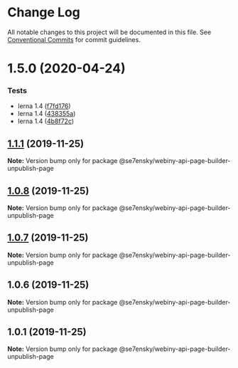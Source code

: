 # Change Log

All notable changes to this project will be documented in this file.
See [Conventional Commits](https://conventionalcommits.org) for commit guidelines.

# 1.5.0 (2020-04-24)


### Tests

* lerna 1.4 ([f7fd176](https://github.com/SE7ENSKY/se7ensky-webiny-plugins/commit/f7fd176e4758f9de38a6399e04392e248448f0a4))
* lerna 1.4 ([438355a](https://github.com/SE7ENSKY/se7ensky-webiny-plugins/commit/438355aad6cecb4a82ead77fd8510c29ce9424ce))
* lerna 1.4 ([4b8f72c](https://github.com/SE7ENSKY/se7ensky-webiny-plugins/commit/4b8f72ceac05a33f7e1958bd5e4a5a7cd0f31fa7))





## [1.1.1](https://github.com/SE7ENSKY/se7ensky-webiny-plugins/compare/@se7ensky/webiny-api-page-builder-unpublish-page@1.0.8...@se7ensky/webiny-api-page-builder-unpublish-page@1.1.1) (2019-11-25)

**Note:** Version bump only for package @se7ensky/webiny-api-page-builder-unpublish-page





## [1.0.8](https://github.com/SE7ENSKY/se7ensky-webiny-plugins/compare/@se7ensky/webiny-api-page-builder-unpublish-page@1.0.7...@se7ensky/webiny-api-page-builder-unpublish-page@1.0.8) (2019-11-25)

**Note:** Version bump only for package @se7ensky/webiny-api-page-builder-unpublish-page





## [1.0.7](https://github.com/SE7ENSKY/se7ensky-webiny-plugins/compare/@se7ensky/webiny-api-page-builder-unpublish-page@1.0.6...@se7ensky/webiny-api-page-builder-unpublish-page@1.0.7) (2019-11-25)

**Note:** Version bump only for package @se7ensky/webiny-api-page-builder-unpublish-page





## 1.0.6 (2019-11-25)

**Note:** Version bump only for package @se7ensky/webiny-api-page-builder-unpublish-page





## 1.0.1 (2019-11-25)

**Note:** Version bump only for package @se7ensky/webiny-api-page-builder-unpublish-page
